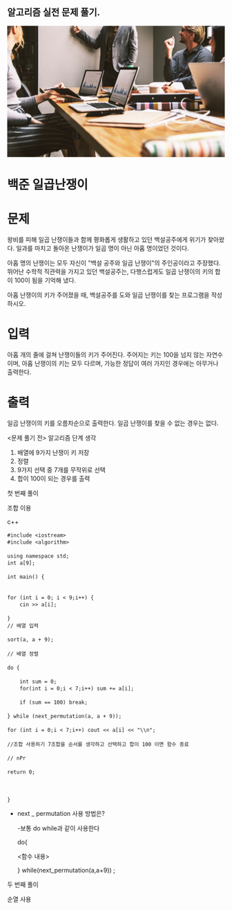 ## 알고리즘 실전 문제 풀기.


![제주도 이미지](img/a.jpg)

# 백준 일곱난쟁이

# 문제

왕비를 피해 일곱 난쟁이들과 함께 평화롭게 생활하고 있던 백설공주에게 위기가 찾아왔다. 일과를 마치고 돌아온 난쟁이가 일곱 명이 아닌 아홉 명이었던 것이다.

아홉 명의 난쟁이는 모두 자신이 "백설 공주와 일곱 난쟁이"의 주인공이라고 주장했다. 뛰어난 수학적 직관력을 가지고 있던 백설공주는, 다행스럽게도 일곱 난쟁이의 키의 합이 100이 됨을 기억해 냈다.

아홉 난쟁이의 키가 주어졌을 때, 백설공주를 도와 일곱 난쟁이를 찾는 프로그램을 작성하시오.

# 입력

아홉 개의 줄에 걸쳐 난쟁이들의 키가 주어진다. 주어지는 키는 100을 넘지 않는 자연수이며, 아홉 난쟁이의 키는 모두 다르며, 가능한 정답이 여러 가지인 경우에는 아무거나 출력한다.

# 출력

일곱 난쟁이의 키를 오름차순으로 출력한다. 일곱 난쟁이를 찾을 수 없는 경우는 없다.

<문제 풀기 전> 알고리즘 단계 생각

1. 배열에 9가지 난쟁이 키 저장
2. 정렬
3. 9가지 선택 중 7개를 무작위로 선택
4. 합이 100이 되는 경우를 출력

첫 번째 풀이 

조합 이용


c++
```
#include <iostream>
#include <algorithm>

using namespace std;
int a[9];

int main() {


for (int i = 0; i < 9;i++) {
	cin >> a[i];

}
// 배열 입력

sort(a, a + 9);

// 배열 정렬

do {

	int sum = 0;
	for(int i = 0;i < 7;i++) sum += a[i];

	if (sum == 100) break;

} while (next_permutation(a, a + 9));

for (int i = 0;i < 7;i++) cout << a[i] << "\\n";

//조합 사용하기 7조합을 순서를 생각하고 선택하고 합이 100 이면 함수 종료

// nPr

return 0;



}

```

- next _ permutation 사용 방법은?
    
    -보통 do while과 같이 사용한다
    
     do{
    
     <함수 내용>
    
     } while(next_permutation(a,a+9)) ;
    


두 번째 풀이

순열 사용